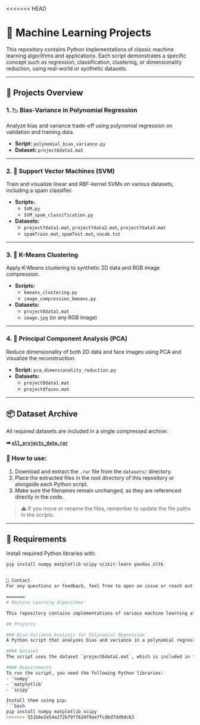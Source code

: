 <<<<<<< HEAD
# 🧠 Machine Learning Projects

This repository contains Python implementations of classic machine learning algorithms and applications. Each script demonstrates a specific concept such as regression, classification, clustering, or dimensionality reduction, using real-world or synthetic datasets.

---

## 📁 Projects Overview

### 1. 📉 Bias-Variance in Polynomial Regression
Analyze bias and variance trade-off using polynomial regression on validation and training data.

- **Script:** `polynomial_bias_variance.py`
- **Dataset:** `project6data1.mat`

---

### 2. 📌 Support Vector Machines (SVM)
Train and visualize linear and RBF-kernel SVMs on various datasets, including a spam classifier.

- **Scripts:**
  - `SVM.py`
  - `SVM_spam_classification.py`
- **Datasets:**
  - `project7data1.mat`, `project7data2.mat`, `project7data3.mat`
  - `spamTrain.mat`, `spamTest.mat`, `vocab.txt`

---

### 3. 🎨 K-Means Clustering
Apply K-Means clustering to synthetic 2D data and RGB image compression.

- **Scripts:**
  - `kmeans_clustering.py`
  - `image_compression_kmeans.py`
- **Datasets:**
  - `project8data1.mat`
  - `image.jpg` (or any RGB image)

---

### 4. 🧬 Principal Component Analysis (PCA)
Reduce dimensionality of both 2D data and face images using PCA and visualize the reconstruction.

- **Script:** `pca_dimensionality_reduction.py`
- **Datasets:**
  - `project8data1.mat`
  - `project8faces.mat`

---

## 📦 Dataset Archive

All required datasets are included in a single compressed archive:

**➡ [`all_projects_data.rar`](datasets/all_projects_data.rar)**

### 🔧 How to use:
1. Download and extract the `.rar` file from the `datasets/` directory.
2. Place the extracted files in the root directory of this repository or alongside each Python script.
3. Make sure the filenames remain unchanged, as they are referenced directly in the code.

> ⚠️ If you move or rename the files, remember to update the file paths in the scripts.

---

## 🧰 Requirements

Install required Python libraries with:

```bash
pip install numpy matplotlib scipy scikit-learn pandas nltk


💬 Contact
For any questions or feedback, feel free to open an issue or reach out directly.

=======
# Machine Learning Algorithms

This repository contains implementations of various machine learning algorithms and analyses.

## Projects

### Bias-Variance Analysis for Polynomial Regression
A Python script that analyzes bias and variance in a polynomial regression model using learning and validation curves. The script trains a polynomial regression model on the `project6data1.mat` dataset, evaluates the effect of polynomial degree and regularization parameter (lambda), and visualizes the results.

#### Dataset
The script uses the dataset `project6data1.mat`, which is included in this repository.

#### Requirements
To run the script, you need the following Python libraries:
- `numpy`
- `matplotlib`
- `scipy`

Install them using pip:
```bash
pip install numpy matplotlib scipy
>>>>>>> 551b6e2e54a272b79f7624f9ae7fcdbd7dd9dc63

